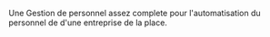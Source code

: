 Une Gestion de personnel assez complete pour l'automatisation du personnel de d'une entreprise de la place.

